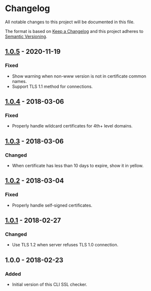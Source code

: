 # Changelog

All notable changes to this project will be documented in this file.

The format is based on [Keep a Changelog](http://keepachangelog.com/en/1.0.0/)
and this project adheres to [Semantic Versioning](http://semver.org/spec/v2.0.0.html).

## [1.0.5] - 2020-11-19
### Fixed
- Show warning when non-www version is not in certificate common names.
- Support TLS 1.1 method for connections.

## [1.0.4] - 2018-03-06
### Fixed
- Properly handle wildcard certificates for 4th+ level domains.

## [1.0.3] - 2018-03-06
### Changed
- When certificate has less than 10 days to expire, show it in yellow.

## [1.0.2] - 2018-03-04
### Fixed
- Properly handle self-signed certificates.

## [1.0.1] - 2018-02-27
### Changed
- Use TLS 1.2 when server refuses TLS 1.0 connection.

## 1.0.0 - 2018-02-23
### Added
- Initial version of this CLI SSL checker.

[1.0.1]: https://gitlab.com/radek-sprta/mariner/compare/v1.0.0...v1.0.1
[1.0.2]: https://gitlab.com/radek-sprta/mariner/compare/v1.0.1...v1.0.2
[1.0.3]: https://gitlab.com/radek-sprta/mariner/compare/v1.0.2...v1.0.3
[1.0.4]: https://gitlab.com/radek-sprta/mariner/compare/v1.0.3...v1.0.4
[1.0.5]: https://gitlab.com/radek-sprta/mariner/compare/v1.0.4...v1.0.5
